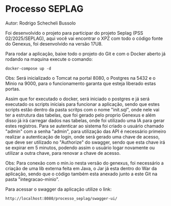 # Processo SEPLAG

Autor: Rodrigo Schecheli Bussolo

Foi desenvolvido o projeto para participar do projeto Seplag (PSS 02/2025/SEPLAG), aqui você vai encontrar o XPZ com todo o código fonte do Genexus, foi desenvolvido na versão 17U8. 

Para rodar a aplicação, baixe todo o projeto do Git e com o Docker aberto já rodando na maquina execute o comando:

```
docker-compose up -d
```

Obs: Será inicializado o Tomcat na portal 8080, o Postgres na 5432 e o Minio na 9000, para o funcionamento garanta que esteja liberado estas portas.

Assim que for executado o docker, será iniciado o postgres e já será executado os scripts iniciais para funcionar a aplicação, sendo que estes scripts estão dentro da pasta scritps com o nome "init.sql", onde nele vai ter a estrutura das tabelas, que foi gerado pelo proprio Genexus e além disso já irá carregar dados nas tabelas, onde foi utilizado uma IA para gerar estes registros. Para se autenticar ao sistema foi criado o usuário chamado "admin" com a senha "admin", para utilização das API é necessário primeiro realizar a autenticação de login, onde será gerado uma chave de acesso, que deve ser utilizado no "Authorize" do swagger, sendo que esta chave irá se expirar em 5 minutos, podendo assim o usuário logar novamente ou utilizar a outra chave, para renovar a chave de acesso.

Obs: Para conexão com o min.io nesta versão do genexus, foi necessário a criação de uma lib externa feita em Java, o Jar já esta dentro do War da aplicação, sendo que o código também esta anexado junto a este Git na pasta "integracao-minio".

Para acessar o swagger da aplicação utilize o link:

```
http://localhost:8080/processo_seplag/swagger-ui/
```
